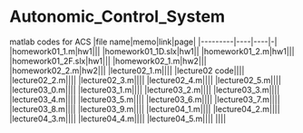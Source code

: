 # Autonomic_Control_System
matlab codes for ACS
|file name|memo|link|page|
|---------|----|----|-|
|homework01_1.m|hw1|||
|homework01_1D.slx|hw1||
|homework01_2.m|hw1|||
|homework01_2F.slx|hw1|||
|homework02_1.m|hw2|||
|homework02_2.m|hw2|||
|lecture02_1.m||||
|lecture02 code||||
|lecture02_2.m||||
|lecture02_3.m||||
|lecture02_4.m||||
|lecture02_5.m||||
|lecture03_0.m||||
|lecture03_1.m||||
|lecture03_2.m||||
|lecture03_3.m||||
|lecture03_4.m||||
|lecture03_5.m||||
|lecture03_6.m||||
|lecture03_7.m||||
|lecture03_8.m||||
|lecture03_9.m||||
|lecture04_1.m||||
|lecture04_2.m||||
|lecture04_3.m||||
|lecture04_4.m||||
|lecture04_5.m||||
||||

